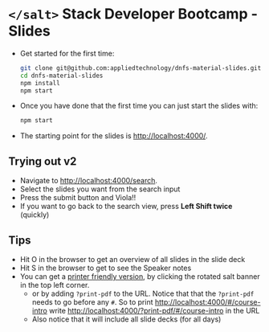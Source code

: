 # `</salt>` Stack Developer Bootcamp - Slides

- Get started for the first time:

  ```bash
  git clone git@github.com:appliedtechnology/dnfs-material-slides.git
  cd dnfs-material-slides
  npm install
  npm start
  ```

- Once you have done that the first time you can just start the slides with:

  ```bash
  npm start
  ```

- The starting point for the slides is <http://localhost:4000/>.

## Trying out v2
- Navigate to <http://localhost:4000/search>.
- Select the slides you want from the search input
- Press the submit button and Viola!!
- If you want to go back to the search view, press **Left Shift twice** (quickly)

## Tips

- Hit O in the browser to get an overview of all slides in the slide deck
- Hit S in the browser to get to see the Speaker notes
- You can get a [printer friendly version](http://localhost:4000/?print-pdf), by clicking the rotated salt banner in the top left corner.
  - or by adding `?print-pdf` to the URL. Notice that that the `?print-pdf` needs to go before any `#`. So to print <http://localhost:4000/#/course-intro> write <http://localhost:4000/?print-pdf/#/course-intro> in the URL
  - Also notice that it will include all slide decks (for all days)
